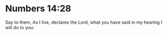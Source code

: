 # Numbers 14:28

Say to them, As I live, declares the Lord, what you have said in my hearing I will do to you:
